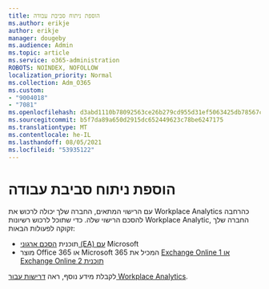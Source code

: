 ```yaml
---
title: הוספת ניתוח סביבת עבודה
ms.author: erikje
author: erikje
manager: dougeby
ms.audience: Admin
ms.topic: article
ms.service: o365-administration
ROBOTS: NOINDEX, NOFOLLOW
localization_priority: Normal
ms.collection: Adm_O365
ms.custom:
- "9004018"
- "7081"
ms.openlocfilehash: d3abd1110b78092563ce26b279cd955d31ef5063425db78567c3cfd906007c0e
ms.sourcegitcommit: b5f7da89a650d2915dc652449623c78be6247175
ms.translationtype: MT
ms.contentlocale: he-IL
ms.lasthandoff: 08/05/2021
ms.locfileid: "53935122"
---
```

# <a name="add-workplace-analytics"></a>הוספת ניתוח סביבת עבודה

עם הרישוי המתאים, החברה שלך יכולה לרכוש את Workplace Analytics כהרחבה להסכם הרישוי שלה. כדי שתוכל לרכוש רשיונות Workplace Analytic, החברה שלך זקוקה לפעולות הבאות: 

- תוכנית [הסכם ארגוני (EA) עם](https://docs.microsoft.com/workplace-analytics/setup/environment-requirements#enterprise-agreements) Microsoft
- מוצר Office 365 או Microsoft 365 המכיל את [Exchange Online 1 או Exchange Online תוכנית 2](https://docs.microsoft.com/workplace-analytics/setup/environment-requirements#exchange-online-plans)

לקבלת מידע נוסף, ראה [דרישות עבור Workplace Analytics](https://docs.microsoft.com/workplace-analytics/setup/environment-requirements). 
